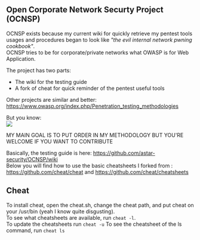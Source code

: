 Open Corporate Network Securty Project (OCNSP)
----------------------------------------------
OCNSP exists because my current wiki for quickly retrieve my pentest tools usages and procedures began to look like _"the evil internal network pwning cookbook"_.  
OCNSP tries to be for corporate/private networks what OWASP is for Web Application.  

The project has two parts:
* The wiki for the testing guide
* A fork of cheat for quick reminder of the pentest useful tools

Other projects are similar and better: https://www.owasp.org/index.php/Penetration_testing_methodologies  

But you know:  
![](https://imgs.xkcd.com/comics/standards.png)

MY MAIN GOAL IS TO PUT ORDER IN MY METHODOLOGY BUT YOU'RE WELCOME IF YOU WANT TO CONTRIBUTE  

Basically, the testing guide is here: https://github.com/astar-security/OCNSP/wiki  
Below you will find how to use the basic cheatsheets I forked from : https://github.com/cheat/cheat and https://github.com/cheat/cheatsheets  

## Cheat
To install cheat, open the cheat.sh, change the cheat path, and put cheat on your /usr/bin (yeah I know quite disgusting).  
To see what cheatsheets are available, run `cheat -l`.  
To update the cheatsheets run `cheat -u`
To see the cheatsheet of the ls command, run `cheat ls`  

